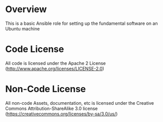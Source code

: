 Overview
=
This is a basic Ansible role for setting up the fundamental software on an Ubuntu machine

Code License
=
All code is licensed under the Apache 2 License (http://www.apache.org/licenses/LICENSE-2.0)

Non-Code License
=
All non-code Assets, documentation, etc is licensed under the Creative Commons Attribution-ShareAlike 3.0 license (https://creativecommons.org/licenses/by-sa/3.0/us/)

